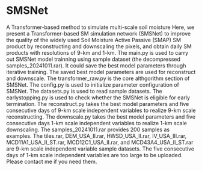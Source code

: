 # SMSNet
A Transformer-based method to simulate multi-scale soil moisture
Here, we present a Transformer-based SM simulation network (SMSNet) to improve the quality of the widely used Soil Moisture Active Passive (SMAP) SM product by reconstructing and downscaling the pixels, and obtain daily SM products with resolutions of 9-km and 1-km.
The main.py is used to carry out SMSNet model trainning using sample dataset (the decompressed samples_20241011.rar). It could save the best model parameters through iterative training. The saved best model parameters are used for reconstruct and downscale.
The transformer_raw.py is the core althgorithm section of SMSNet.
The config.py is used to initialize parameter configuration of SMSNet.
The datasets.py is used to read sample datasets.
The earlystopping.py is used to check whether the SMSNet is eligible for early termination.
The reconstruct.py takes the best model parameters and five consecutive days of 9-km scale independent variables to realize 9-km scale reconstructing.
The downscale.py takes the best model parameters and five consecutive days 1-km scale independent variables to realize 1-km scale downscaling.
The samples_20241011.rar provides 200 samples as examples. The tiles.rar, DEM_USA_II.rar, HWSD_USA_II.rar, IV_USA_III.rar, MCD11A1_USA_II_ST.rar, MCD12C1_USA_II.rar, and MCD43A4_USA_II_ST.rar are 9-km scale independent variable sample datasets. The five consecutive days of 1-km scale independent variables are too large to be uploaded. Please contact me if you need them.
